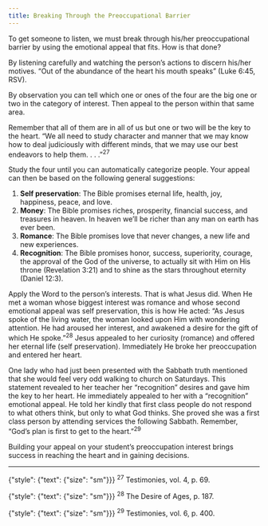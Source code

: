 ```yaml
---
title: Breaking Through the Preoccupational Barrier
---
```


To get someone to listen, we must break through his/her preoccupational barrier by using the emotional appeal that fits. How is that done?

By listening carefully and watching the person’s actions to discern his/her motives. “Out of the abundance of the heart his mouth speaks” (Luke 6:45, RSV).

By observation you can tell which one or ones of the four are the big one or two in the category of interest. Then appeal to the person within that same area.

Remember that all of them are in all of us but one or two will be the key to the heart. “We all need to study character and manner that we may know how to deal judiciously with different minds, that we may use our best endeavors to help them. . . .”<sup>27</sup>

Study the four until you can automatically categorize people. Your appeal can then be based on the following general suggestions:

1. **Self preservation**: The Bible promises eternal life, health, joy, happiness, peace, and love.
2. **Money**: The Bible promises riches, prosperity, financial success, and treasures in heaven. In heaven we’ll be richer than any man on earth has ever been.
3. **Romance**: The Bible promises love that never changes, a new life and new experiences.
4. **Recognition**: The Bible promises honor, success, superiority, courage, the approval of the God of the universe, to actually sit with Him on His throne (Revelation 3:21) and to shine as the stars throughout eternity (Daniel 12:3).

Apply the Word to the person’s interests. That is what Jesus did. When He met a woman whose biggest interest was romance and whose second emotional appeal was self preservation, this is how He acted: “As Jesus spoke of the living water, the woman looked upon Him with wondering attention. He had aroused her interest, and awakened a desire for the gift of which He spoke.”<sup>28</sup> Jesus appealed to her curiosity (romance) and offered her eternal life (self preservation). Immediately He broke her preoccupation and entered her heart.

One lady who had just been presented with the Sabbath truth mentioned that she would feel very odd walking to church on Saturdays. This statement revealed to her teacher her “recognition” desires and gave him the key to her heart. He immediately appealed to her with a “recognition” emotional appeal. He told her kindly that first class people do not respond to what others think, but only to what God thinks. She proved she was a first class person by attending services the following Sabbath. Remember, “God’s plan is first to get to the heart.”<sup>29</sup>

Building your appeal on your student’s preoccupation interest brings success in reaching the heart and in gaining decisions.

---

{"style": {"text": {"size": "sm"}}}
<sup>27</sup> Testimonies, vol. 4, p. 69.

{"style": {"text": {"size": "sm"}}}
<sup>28</sup> The Desire of Ages, p. 187.

{"style": {"text": {"size": "sm"}}}
<sup>29</sup> Testimonies, vol. 6, p. 400.